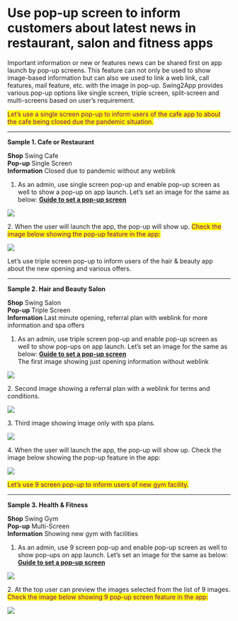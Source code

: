 # Use pop-up screen to inform customers about latest news in restaurant, salon and fitness apps

Important information or new or features news can be shared first on app launch by pop-up screens. This feature can not only be used to show image-based information but can also we used to link a web link, call features, mail feature, etc. with the image in pop-up. Swing2App provides various pop-up options like single screen, triple screen, split-screen and multi-screens based on user’s requirement.

<mark style="color:purple;">Let’s use a single screen pop-up to inform users of the cafe app to about the cafe being closed due the pandemic situation.</mark>

***

**Sample 1. Cafe or Restaurant**

**Shop**  Swing Cafe\
**Pop-up**  Single Screen\
**Information**  Closed due to pandemic without any weblink



1. As an admin, use single screen pop-up and enable pop-up screen as well to show a pop-up on app launch. Let’s set an image for the same as below: [**Guide to set a pop-up screen**](../quick-tutorial/how-to-make-pop-up-screen.md)

![](https://support.swing2app.com/wp-content/uploads/2020/08/Mag-3-%E2%80%93-17-1.png)

2\. When the user will launch the app, the pop-up will show up. <mark style="color:purple;">Check the image below showing the pop-up feature in the app:</mark>&#x20;

![](https://support.swing2app.com/wp-content/uploads/2020/08/Hotel-%E2%80%93-10.png)

Let’s use triple screen pop-up to inform users of the hair & beauty app about the new opening and various offers.

***

**Sample 2. Hair and Beauty Salon**

**Shop**  Swing Salon\
**Pop-up** Triple Screen\
**Information**  Last minute opening, referral plan with weblink for more information and spa offers



1. As an admin, use triple screen pop-up and enable pop-up screen as well to show pop-ups on app launch. Let’s set an image for the same as below: [**Guide to set a pop-up screen**](../quick-tutorial/how-to-make-pop-up-screen.md)\
   The first image showing just opening information without weblink

![](https://support.swing2app.com/wp-content/uploads/2020/08/M3-%E2%80%93-18.png)

2\. Second image showing a referral plan with a weblink for terms and conditions.&#x20;

![](https://support.swing2app.com/wp-content/uploads/2020/08/Mag-3-%E2%80%93-19-1.png)

3\. Third image showing image only with spa plans.

![](https://support.swing2app.com/wp-content/uploads/2020/08/Mag-3-%E2%80%93-20-1.png)

4\. When the user will launch the app, the pop-up will show up. Check the image below showing the pop-up feature in the app:&#x20;

![](https://support.swing2app.com/wp-content/uploads/2020/08/Hotel-%E2%80%93-11.png)

<mark style="color:purple;">Let’s use 9 screen pop-up to inform users of new gym facility.</mark>&#x20;

***

**Sample 3. Health & Fitness**

**Shop**  Swing Gym\
**Pop-up**  Multi-Screen\
**Information**  Showing new gym with facilities



1. As an admin, use 9 screen pop-up and enable pop-up screen as well to show pop-ups on app launch. Let’s set an image for the same as below: [**Guide to set a pop-up screen**](../quick-tutorial/how-to-make-pop-up-screen.md)

![](https://support.swing2app.com/wp-content/uploads/2020/08/Mag-3-%E2%80%93-24-1.png)

2\. At the top user can preview the images selected from the list of 9 images. <mark style="color:purple;">Check the image below showing 9 pop-up screen feature in the app:</mark>&#x20;

![](https://support.swing2app.com/wp-content/uploads/2020/08/Hotel-%E2%80%93-14.png)
